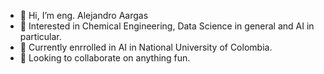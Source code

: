 - 👋 Hi, I’m eng. Alejandro Aargas
- 👀 Interested in Chemical Engineering, Data Science in general and AI in particular.
- 🌱 Currently enrrolled in AI in National University of Colombia.
- 💞️ Looking to collaborate on anything fun.
